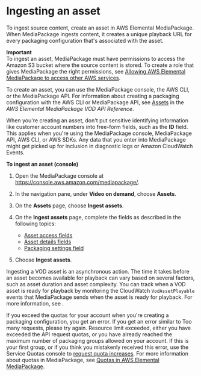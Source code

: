 # Ingesting an asset<a name="asset-create"></a>

To ingest source content, create an asset in AWS Elemental MediaPackage\. When MediaPackage ingests content, it creates a unique playback URL for every packaging configuration that's associated with the asset\.

**Important**  
To ingest an asset, MediaPackage must have permissions to access the Amazon S3 bucket where the source content is stored\. To create a role that gives MediaPackage the right permissions, see [Allowing AWS Elemental MediaPackage to access other AWS services](setting-up-create-trust-rel.md)\.

To create an asset, you can use the MediaPackage console, the AWS CLI, or the MediaPackage API\. For information about creating a packaging configuration with the AWS CLI or MediaPackage API, see [Assets](https://docs.aws.amazon.com/mediapackage-vod/latest/apireference/assets.html) in the *AWS Elemental MediaPackage VOD API Reference*\.

When you're creating an asset, don't put sensitive identifying information like customer account numbers into free\-form fields, such as the **ID** field\. This applies when you're using the MediaPackage console, MediaPackage API, AWS CLI, or AWS SDKs\. Any data that you enter into MediaPackage might get picked up for inclusion in diagnostic logs or Amazon CloudWatch Events\.

**To ingest an asset \(console\)**

1. Open the MediaPackage console at [https://console\.aws\.amazon\.com/mediapackage/](https://console.aws.amazon.com/mediapackage/)\.

1. In the navigation pane, under **Video on demand**, choose **Assets**\.

1. On the **Assets** page, choose **Ingest assets**\.

1. On the **Ingest assets** page, complete the fields as described in the following topics:
   + [Asset access fields](asset-create-access.md)
   + [Asset details fields](asset-create-details.md)
   + [Packaging settings field](asset-create-pkg.md)

1. Choose **Ingest assets**\.

Ingesting a VOD asset is an asynchronous action\. The time it takes before an asset becomes available for playback can vary based on several factors, such as asset duration and asset complexity\. You can track when a VOD asset is ready for playback by monitoring the CloudWatch `VodAssetPlayable` events that MediaPackage sends when the asset is ready for playback\. For more information, see [](cloudwatch-events-example.md#vod-asset-playable)\. 

If you exceed the quotas for your account when you're creating a packaging configuration, you get an error\. If you get an error similar to Too many requests, please try again\. Resource limit exceeded, either you have exceeded the API request quotas, or you have already reached the maximum number of packaging groups allowed on your account\. If this is your first group, or if you think you mistakenly received this error, use the Service Quotas console to [request quota increases](https://console.aws.amazon.com/servicequotas/home?region=us-east-1#!/services/mediapackage/quotas)\. For more information about quotas in MediaPackage, see [Quotas in AWS Elemental MediaPackage](quotas.md)\.